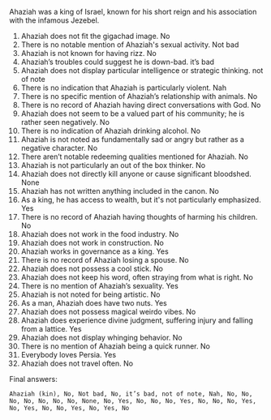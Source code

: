 Ahaziah was a king of Israel, known for his short reign and his association with the infamous Jezebel.

1. Ahaziah does not fit the gigachad image. No
2. There is no notable mention of Ahaziah's sexual activity. Not bad
3. Ahaziah is not known for having rizz. No
4. Ahaziah’s troubles could suggest he is down-bad. it’s bad
5. Ahaziah does not display particular intelligence or strategic thinking. not of note
6. There is no indication that Ahaziah is particularly violent. Nah
7. There is no specific mention of Ahaziah’s relationship with animals. No
8. There is no record of Ahaziah having direct conversations with God. No
9. Ahaziah does not seem to be a valued part of his community; he is rather seen negatively. No
10. There is no indication of Ahaziah drinking alcohol. No
11. Ahaziah is not noted as fundamentally sad or angry but rather as a negative character. No
12. There aren’t notable redeeming qualities mentioned for Ahaziah. No
13. Ahaziah is not particularly an out of the box thinker. No
14. Ahaziah does not directly kill anyone or cause significant bloodshed. None
15. Ahaziah has not written anything included in the canon. No
16. As a king, he has access to wealth, but it's not particularly emphasized. Yes
17. There is no record of Ahaziah having thoughts of harming his children. No
18. Ahaziah does not work in the food industry. No
19. Ahaziah does not work in construction. No
20. Ahaziah works in governance as a king. Yes
21. There is no record of Ahaziah losing a spouse. No
22. Ahaziah does not possess a cool stick. No
23. Ahaziah does not keep his word, often straying from what is right. No
24. There is no mention of Ahaziah’s sexuality. Yes
25. Ahaziah is not noted for being artistic. No
26. As a man, Ahaziah does have two nuts. Yes
27. Ahaziah does not possess magical weirdo vibes. No
28. Ahaziah does experience divine judgment, suffering injury and falling from a lattice. Yes
29. Ahaziah does not display whinging behavior. No
30. There is no mention of Ahaziah being a quick runner. No
31. Everybody loves Persia. Yes
32. Ahaziah does not travel often. No

Final answers:

```Ahaziah (kin), No, Not bad, No, it’s bad, not of note, Nah, No, No, No, No, No, No, No, None, No, Yes, No, No, No, Yes, No, No, No, Yes, No, Yes, No, No, Yes, No, Yes, No```